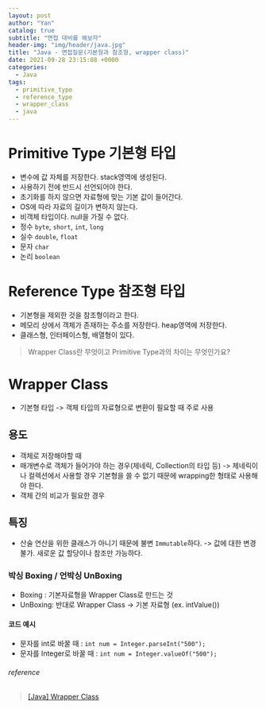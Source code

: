 ```yaml
---
layout: post
author: "Yan"
catalog: true
subtitle: "면접 대비를 해보자"
header-img: "img/header/java.jpg"
title: "Java - 면접질문(기본형과 참조형, wrapper class)"
date: 2021-09-28 23:15:08 +0000
categories:
  - Java
tags:
  - primitive_type
  - reference_type
  - wrapper_class
  - java
---
```


# Primitive Type 기본형 타입

- 변수에 값 자체를 저장한다. stack영역에 생성된다.
- 사용하기 전에 반드시 선언되어야 한다.
- 초기화를 하지 않으면 자료형에 맞는 기본 값이 들어간다.
- OS에 따라 자료의 길이가 변하지 않는다.
- 비객체 타입이다. null을 가질 수 없다.
- 정수 `byte`, `short`, `int`, `long`
- 실수 `double`, `float`
- 문자 `char`
- 논리 `boolean`

# Reference Type 참조형 타입
- 기본형을 제외한 것을 참조형이라고 한다.
- 메모리 상에서 객체가 존재하는 주소를 저장한다. heap영역에 저장한다.
- 클래스형, 인터페이스형, 배열형이 있다.

> Wrapper Class란 무엇이고 Primitive Type과의 차이는 무엇인가요?

# Wrapper Class

- 기본형 타입 -> 객체 타입의 자료형으로 변환이 필요할 때 주로 사용

## 용도
- 객체로 저장해야할 때
- 매개변수로 객체가 들어가야 하는 경우(제네릭, Collection의 타입 등) -> 제네릭이나 컬렉션에서 사용할 경우 기본형을 쓸 수 없기 때문에 wrapping한 형태로 사용해야 한다.
- 객체 간의 비교가 필요한 경우

## 특징
- 산술 연산을 위한 클래스가 아니기 때문에 불변 `Immutable`하다. -> 값에 대한 변경 불가. 새로운 값 할당이나 참조만 가능하다.

### 박싱 Boxing / 언박싱 UnBoxing
- Boxing : 기본자료형을 Wrapper Class로 만드는 것
- UnBoxing: 반대로 Wrapper Class -> 기본 자료형 (ex. intValue())

#### 코드 예시
- 문자를 int로 바꿀 때 : `int num = Integer.parseInt("500");`
- 문자를 Integer로 바꿀 때 : `int num = Integer.valueOf("500");`

###### reference 
> [[Java] Wrapper Class](https://github.com/WooVictory/Ready-For-Tech-Interview/blob/master/Java/%5BJava%5D%20Wrapper%20Class.md)  